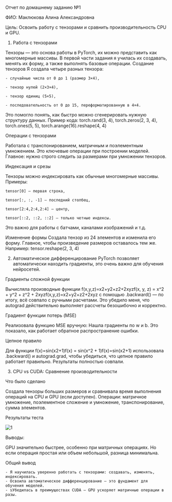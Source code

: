 Отчет по домашнему заданию №1

ФИО: Маклюкова Алина Александровна

Цель: Освоить работу с тензорами и сравнить производительность CPU и GPU.



1. Работа с тензорами

Тензоры — это основа работы в PyTorch, их можно представить как многомерные массивы. В первой части задания я училась их создавать, менять их форму, а также выполнять базовые операции.
Создание тензоров
Я создала четыре разных тензора:

	- случайные числа от 0 до 1 (размер 3×4),
	
	- тензор нулей (2×3×4),
	
	- тензор единиц (5×5),
	
	- последовательность от 0 до 15, переформатированную в 4×4.

Это помогло понять, как быстро можно сгенерировать нужную структуру данных. 
Пример кода:
torch.rand(3, 4), torch.zeros(2, 3, 4), torch.ones(5, 5), torch.arange(16).reshape(4, 4)


Операции с тензорами

Работала с транспонированием, матричным и поэлементным умножением.
Это ключевые операции при построении моделей.
Главное: нужно строго следить за размерами при умножении тензоров.


Индексация и срезы

Тензоры можно индексировать как обычные многомерные массивы.
Примеры:
	
	tensor[0] — первая строка,
	
	tensor[:, :, -1] — последний столбец,
	
	tensor[2:4,2:4,2:4] — центр,
	
	tensor[::2, ::2, ::2] — только четные индексы.

Это важно для работы с батчами, каналами изображений и т.д.


Изменение формы
Создала тензор из 24 элементов и изменила его форму. Главное, чтобы произведение размеров оставалось тем же. Например:
tensor.reshape(2, 3, 4)




2. Автоматическое дифференцирование
PyTorch позволяет автоматически находить градиенты, это очень важно для обучения нейросетей.


Градиенты сложной функции

Вычисляла производные функции
f(x,y,z)=x2+y2+z2+2xyzf(x, y, z) = x^2 + y^2 + z^2 + 2xyzf(x,y,z)=x2+y2+z2+2xyz
с помощью .backward() — по итогу, всё совпало с ручными расчетами.
Это убедило меня, что autograd действительно выполняет рассчеты безошибочно и корректно.


Градиент функции потерь (MSE)

Реализовала функцию MSE вручную:
Нашла градиенты по w и b. Это показало, как работает обратное распространение ошибки.


Цепное правило

Для функции
f(x)=sin⁡(x2+1)f(x) = sin(x^2 + 1)f(x)=sin(x2+1)
использовала .backward() и autograd.grad, чтобы убедиться, что цепное правило работает правильно. Результаты полностью совпали.



3. CPU vs CUDA: Сравнение производительности
   
Что было сделано

Создала тензоры больших размеров и сравнивала время выполнения операций на CPU и GPU (если доступен).
Операции: матричное умножение, поэлементное сложение и умножение, транспонирование, сумма элементов.

Результаты теста

![1](https://github.com/user-attachments/assets/4e34177b-0f81-4624-b64f-2efca8c32df3)



Выводы:

GPU значительно быстрее, особенно при матричных операциях.
Но если операция простая или объем небольшой, разница минимальна.


Общий вывод
	
	- Я научилась уверенно работать с тензорами: создавать, изменять, индексировать.
	- Освоила автоматическое дифференцирование — это фундамент для обучения моделей.
	- sУбедилась в преимуществах CUDA — GPU ускоряет матричные операции в разы.
